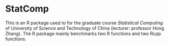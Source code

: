 # StatComp

This is an R package used to for the graduate course *Statistical Computing* of University of Science and Technology of China (lecturer: professor Hong Zhang). The R package mainly benchmarks two R functions and two Rcpp functions.

